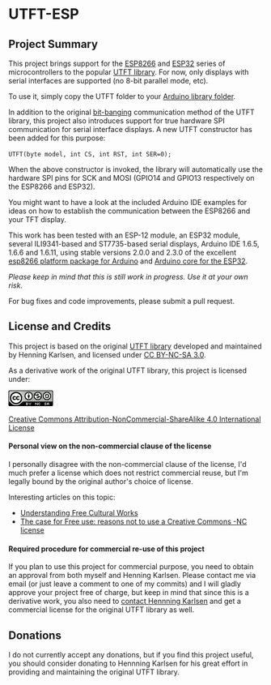 # UTFT-ESP

## Project Summary
This project brings support for the [ESP8266](https://en.wikipedia.org/wiki/ESP8266) and [ESP32](https://en.wikipedia.org/wiki/ESP32) series of microcontrollers to the popular [UTFT library](http://www.rinkydinkelectronics.com/library.php?id=51). For now, only displays with serial interfaces are supported (no 8-bit parallel mode, etc).

To use it, simply copy the UTFT folder to your [Arduino library folder](https://www.arduino.cc/en/Guide/Libraries).

In addition to the original [bit-banging](https://en.wikipedia.org/wiki/Bit_banging) communication method of the UTFT library, this project also introduces support for true hardware SPI communication for serial interface displays. A new UTFT constructor has been added for this purpose:

`UTFT(byte model, int CS, int RST, int SER=0);`

When the above constructor is invoked, the library will automatically use the hardware SPI pins for SCK and MOSI (GPIO14 and GPIO13 respectively on the ESP8266 and ESP32).

You might want to have a look at the included Arduino IDE examples for ideas on how to establish the communication between the ESP8266 and your TFT display.

This work has been tested with an ESP-12 module, an ESP32 module, several ILI9341-based and ST7735-based serial displays, Arduino IDE 1.6.5, 1.6.6 and 1.6.11, using stable versions 2.0.0 and 2.3.0 of the excellent [esp8266 platform package for Arduino](https://github.com/esp8266/Arduino) and [Arduino core for the ESP32](https://github.com/espressif/arduino-esp32).

*Please keep in mind that this is still work in progress. Use it at your own risk.*

For bug fixes and code improvements, please submit a pull request.

## License and Credits
This project is based on the original [UTFT library](http://www.rinkydinkelectronics.com/library.php?id=51) developed and maintained by Henning Karlsen, and licensed under [CC BY-NC-SA 3.0](http://creativecommons.org/licenses/by-nc-sa/3.0/).

As a derivative work of the original UTFT library, this project is licensed under:

[![license](graphics/by-nc-sa.eu.png)](http://creativecommons.org/licenses/by-nc-sa/4.0/)

[Creative Commons Attribution-NonCommercial-ShareAlike 4.0 International License](http://creativecommons.org/licenses/by-nc-sa/4.0/)

#### Personal view on the non-commercial clause of the license
I personally disagree with the non-commercial clause of the license, I'd much prefer a license which does not restrict commercial reuse, but I'm legally bound by the original author's choice of license.

Interesting articles on this topic:

 * [Understanding Free Cultural Works](http://creativecommons.org/freeworks)
 * [The case for Free use: reasons not to use a Creative Commons -NC license](http://freedomdefined.org/Licenses/NC)

#### Required procedure for commercial re-use of this project
If you plan to use this project for commercial purpose, you need to obtain an approval from both myself and Henning Karlsen. Please contact me via email (or just leave a comment to one of my commits) and I will gladly approve your project free of charge, but keep in mind that since this is a derivative work, you also need to [contact Hennning Karlsen](http://www.rinkydinkelectronics.com/contact.php) and get a commercial license for the original UTFT library as well.

## Donations
I do not currently accept any donations, but if you find this project useful, you should consider donating to Hennning Karlsen for his great effort in providing and maintaining the original UTFT library.
